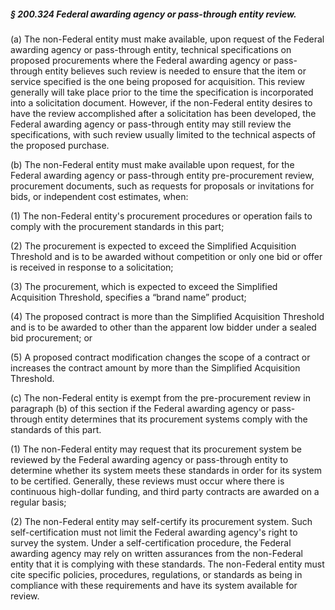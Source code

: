 ##### § 200.324 Federal awarding agency or pass-through entity review. #####

(a) The non-Federal entity must make available, upon request of the Federal awarding agency or pass-through entity, technical specifications on proposed procurements where the Federal awarding agency or pass-through entity believes such review is needed to ensure that the item or service specified is the one being proposed for acquisition. This review generally will take place prior to the time the specification is incorporated into a solicitation document. However, if the non-Federal entity desires to have the review accomplished after a solicitation has been developed, the Federal awarding agency or pass-through entity may still review the specifications, with such review usually limited to the technical aspects of the proposed purchase.

(b) The non-Federal entity must make available upon request, for the Federal awarding agency or pass-through entity pre-procurement review, procurement documents, such as requests for proposals or invitations for bids, or independent cost estimates, when:

(1) The non-Federal entity's procurement procedures or operation fails to comply with the procurement standards in this part;

(2) The procurement is expected to exceed the Simplified Acquisition Threshold and is to be awarded without competition or only one bid or offer is received in response to a solicitation;

(3) The procurement, which is expected to exceed the Simplified Acquisition Threshold, specifies a “brand name” product;

(4) The proposed contract is more than the Simplified Acquisition Threshold and is to be awarded to other than the apparent low bidder under a sealed bid procurement; or

(5) A proposed contract modification changes the scope of a contract or increases the contract amount by more than the Simplified Acquisition Threshold.

(c) The non-Federal entity is exempt from the pre-procurement review in paragraph (b) of this section if the Federal awarding agency or pass-through entity determines that its procurement systems comply with the standards of this part.

(1) The non-Federal entity may request that its procurement system be reviewed by the Federal awarding agency or pass-through entity to determine whether its system meets these standards in order for its system to be certified. Generally, these reviews must occur where there is continuous high-dollar funding, and third party contracts are awarded on a regular basis;

(2) The non-Federal entity may self-certify its procurement system. Such self-certification must not limit the Federal awarding agency's right to survey the system. Under a self-certification procedure, the Federal awarding agency may rely on written assurances from the non-Federal entity that it is complying with these standards. The non-Federal entity must cite specific policies, procedures, regulations, or standards as being in compliance with these requirements and have its system available for review.